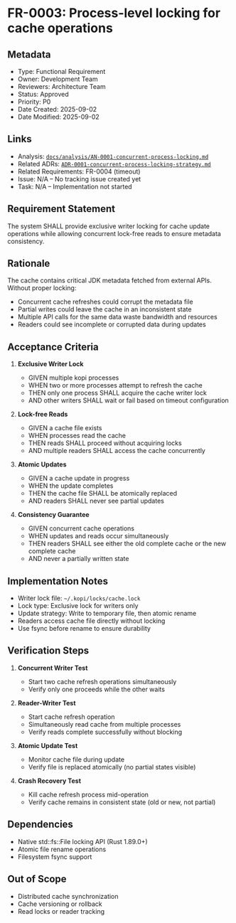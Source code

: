 # FR-0003: Process-level locking for cache operations

## Metadata
- Type: Functional Requirement
- Owner: Development Team
- Reviewers: Architecture Team
- Status: Approved
- Priority: P0
- Date Created: 2025-09-02
- Date Modified: 2025-09-02

## Links
- Analysis: [`docs/analysis/AN-0001-concurrent-process-locking.md`](../analysis/AN-0001-concurrent-process-locking.md)
- Related ADRs: [`ADR-0001-concurrent-process-locking-strategy.md`](../adr/ADR-0001-concurrent-process-locking-strategy.md)
- Related Requirements: FR-0004 (timeout)
- Issue: N/A – No tracking issue created yet
- Task: N/A – Implementation not started

## Requirement Statement

The system SHALL provide exclusive writer locking for cache update operations while allowing concurrent lock-free reads to ensure metadata consistency.

## Rationale

The cache contains critical JDK metadata fetched from external APIs. Without proper locking:
- Concurrent cache refreshes could corrupt the metadata file
- Partial writes could leave the cache in an inconsistent state
- Multiple API calls for the same data waste bandwidth and resources
- Readers could see incomplete or corrupted data during updates

## Acceptance Criteria

1. **Exclusive Writer Lock**
   - GIVEN multiple kopi processes
   - WHEN two or more processes attempt to refresh the cache
   - THEN only one process SHALL acquire the cache writer lock
   - AND other writers SHALL wait or fail based on timeout configuration

2. **Lock-free Reads**
   - GIVEN a cache file exists
   - WHEN processes read the cache
   - THEN reads SHALL proceed without acquiring locks
   - AND multiple readers SHALL access the cache concurrently

3. **Atomic Updates**
   - GIVEN a cache update in progress
   - WHEN the update completes
   - THEN the cache file SHALL be atomically replaced
   - AND readers SHALL never see partial updates

4. **Consistency Guarantee**
   - GIVEN concurrent cache operations
   - WHEN updates and reads occur simultaneously
   - THEN readers SHALL see either the old complete cache or the new complete cache
   - AND never a partially written state

## Implementation Notes

- Writer lock file: `~/.kopi/locks/cache.lock`
- Lock type: Exclusive lock for writers only
- Update strategy: Write to temporary file, then atomic rename
- Readers access cache file directly without locking
- Use fsync before rename to ensure durability

## Verification Steps

1. **Concurrent Writer Test**
   - Start two cache refresh operations simultaneously
   - Verify only one proceeds while the other waits

2. **Reader-Writer Test**
   - Start cache refresh operation
   - Simultaneously read cache from multiple processes
   - Verify reads complete successfully without blocking

3. **Atomic Update Test**
   - Monitor cache file during update
   - Verify file is replaced atomically (no partial states visible)

4. **Crash Recovery Test**
   - Kill cache refresh process mid-operation
   - Verify cache remains in consistent state (old or new, not partial)

## Dependencies

- Native std::fs::File locking API (Rust 1.89.0+)
- Atomic file rename operations
- Filesystem fsync support

## Out of Scope

- Distributed cache synchronization
- Cache versioning or rollback
- Read locks or reader tracking